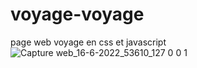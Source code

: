 # voyage-voyage
page web voyage en css et javascript 
![Capture web_16-6-2022_53610_127 0 0 1](https://user-images.githubusercontent.com/75976059/174024214-7518ca82-7f97-43c4-a2e9-0a4142b4b5b5.jpeg)
